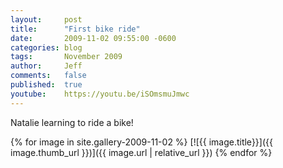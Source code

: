 ```yaml
---
layout:     post
title:      "First bike ride"
date:       2009-11-02 09:55:00 -0600
categories: blog
tags:       November 2009 
author:     Jeff
comments:   false
published:  true
youtube:    https://youtu.be/iSOmsmuJmwc
---
```

Natalie learning to ride a bike!

{% for image in site.gallery-2009-11-02 %}
  [![{{ image.title}}]({{ image.thumb_url }})]({{ image.url | relative_url }})
{% endfor %}
